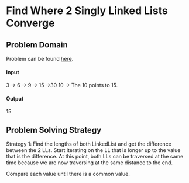# Find Where 2 Singly Linked Lists Converge

## Problem Domain

Problem can be found [here](https://www.geeksforgeeks.org/write-a-function-to-get-the-intersection-point-of-two-linked-lists/).

#### Input

3 -> 6 -> 9 -> 15 ->30
         10 ->
The 10 points to 15.

#### Output
15

## Problem Solving Strategy

Strategy 1: Find the lengths of both LinkedList and get the difference 
between the 2 LLs.  Start iterating on the LL that is longer up to the 
value that is the difference.  At this point, both LLs can be traversed 
at the same time because we are now traversing at the same distance to 
the end.

Compare each value until there is a common value.



